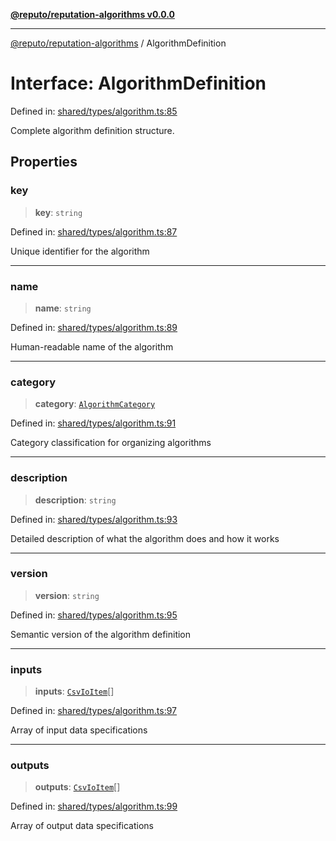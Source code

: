 [**@reputo/reputation-algorithms v0.0.0**](../README.md)

***

[@reputo/reputation-algorithms](../globals.md) / AlgorithmDefinition

# Interface: AlgorithmDefinition

Defined in: [shared/types/algorithm.ts:85](https://github.com/TogetherCrew/reputo/blob/0ed4dcc2bc5d7d34aede436d32405afb8fe52d0b/packages/reputation-algorithms/src/shared/types/algorithm.ts#L85)

Complete algorithm definition structure.

## Properties

### key

> **key**: `string`

Defined in: [shared/types/algorithm.ts:87](https://github.com/TogetherCrew/reputo/blob/0ed4dcc2bc5d7d34aede436d32405afb8fe52d0b/packages/reputation-algorithms/src/shared/types/algorithm.ts#L87)

Unique identifier for the algorithm

***

### name

> **name**: `string`

Defined in: [shared/types/algorithm.ts:89](https://github.com/TogetherCrew/reputo/blob/0ed4dcc2bc5d7d34aede436d32405afb8fe52d0b/packages/reputation-algorithms/src/shared/types/algorithm.ts#L89)

Human-readable name of the algorithm

***

### category

> **category**: [`AlgorithmCategory`](../type-aliases/AlgorithmCategory.md)

Defined in: [shared/types/algorithm.ts:91](https://github.com/TogetherCrew/reputo/blob/0ed4dcc2bc5d7d34aede436d32405afb8fe52d0b/packages/reputation-algorithms/src/shared/types/algorithm.ts#L91)

Category classification for organizing algorithms

***

### description

> **description**: `string`

Defined in: [shared/types/algorithm.ts:93](https://github.com/TogetherCrew/reputo/blob/0ed4dcc2bc5d7d34aede436d32405afb8fe52d0b/packages/reputation-algorithms/src/shared/types/algorithm.ts#L93)

Detailed description of what the algorithm does and how it works

***

### version

> **version**: `string`

Defined in: [shared/types/algorithm.ts:95](https://github.com/TogetherCrew/reputo/blob/0ed4dcc2bc5d7d34aede436d32405afb8fe52d0b/packages/reputation-algorithms/src/shared/types/algorithm.ts#L95)

Semantic version of the algorithm definition

***

### inputs

> **inputs**: [`CsvIoItem`](CsvIoItem.md)[]

Defined in: [shared/types/algorithm.ts:97](https://github.com/TogetherCrew/reputo/blob/0ed4dcc2bc5d7d34aede436d32405afb8fe52d0b/packages/reputation-algorithms/src/shared/types/algorithm.ts#L97)

Array of input data specifications

***

### outputs

> **outputs**: [`CsvIoItem`](CsvIoItem.md)[]

Defined in: [shared/types/algorithm.ts:99](https://github.com/TogetherCrew/reputo/blob/0ed4dcc2bc5d7d34aede436d32405afb8fe52d0b/packages/reputation-algorithms/src/shared/types/algorithm.ts#L99)

Array of output data specifications
